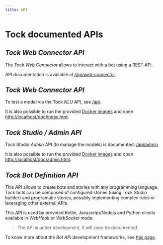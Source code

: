 ```yaml
---
title: API
---
```


# Tock documented APIs

## _Tock Web Connector API_

The Tock _Web Connector_ allows to interact with a bot using a REST API.

API documentation is available at [/api/web-connector](../../../api/web-connector). 

## _Tock Web Connector API_

To test a model via the Tock _NLU_ API, see [/api](../../api/).

It is also possible to run the provided [Docker images](https://github.com/theopenconversationkit/tock-docker)
and open [http://localhost/doc/index.html](http://localhost/doc/index.html)   

## _Tock Studio / Admin API_

Tock Studio _Admin_ API (to manage the models) is documented: [/api/admin](../../api/admin.html) 

It is also possible to run the provided [Docker images](https://github.com/theopenconversationkit/tock-docker)
and open [http://localhost/doc/admin.html](http://localhost/doc/admin.html).

## _Tock Bot Definition API_

This API allows to create bots and stories with any programming language.
Tock bots can be composed of configured stories (using Tock Studio builder) and 
programatic stories, possibly implementing complex rules or leveraging other external APIs.
  
This API is used by provided Kotlin, Javascript/Nodejs and Python clients available in _WebHook_ or _WebSocket_ mode.

> The API is under development, it will soon be documented.

To know more about the _Bot API_ development frameworks, see [this page](dev/bot-api).